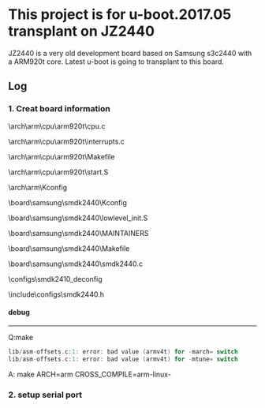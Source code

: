 # This project is for u-boot.2017.05 transplant on JZ2440

JZ2440 is a very old development board based on Samsung s3c2440 with a ARM920t core. Latest u-boot is going to transplant to this board. 


## Log

### 1. Creat board information

\arch\arm\cpu\arm920t\cpu.c

\arch\arm\cpu\arm920t\interrupts.c

\arch\arm\cpu\arm920t\Makefile

\arch\arm\cpu\arm920t\start.S

\arch\arm\Kconfig

\board\samsung\smdk2440\Kconfig

\board\samsung\smdk2440\lowlevel_init.S

\board\samsung\smdk2440\MAINTAINERS

\board\samsung\smdk2440\Makefile

\board\samsung\smdk2440\smdk2440.c

\configs\smdk2410_deconfig

\include\configs\smdk2440.h

#### debug

----
Q:make
```C
lib/asm-offsets.c:1: error: bad value (armv4t) for -march= switch
lib/asm-offsets.c:1: error: bad value (armv4t) for -mtune= switch
```
A: make ARCH=arm CROSS_COMPILE=arm-linux- 

### 2. setup serial port 

